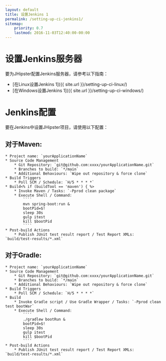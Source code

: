 ```yaml
---
layout: default
title: 设置Jenkins 1
permalink: /setting-up-ci-jenkins1/
sitemap:
    priority: 0.7
    lastmod: 2016-11-03T12:40:00-00:00
---
```


# <i class="fa fa-wrench"></i> 设置Jenkins服务器

要为JHipster配置Jenkins服务器，请参考以下指南：

- [在Linux设置Jenkins 1]({{ site.url }}/setting-up-ci-linux/)
- [在Windows设置Jenkins 1]({{ site.url }}/setting-up-ci-windows/)

# <i class="fa fa-sliders"></i> Jenkins配置

要在Jenkins中设置JHipster项目，请使用以下配置：

## 对于Maven:

```
* Project name: `yourApplicationName`
* Source Code Management
    * Git Repository: `git@github.com:xxxx/yourApplicationName.git`
    * Branches to build: `*/main`
    * Additional Behaviours: `Wipe out repository & force clone`
* Build Triggers
    * Poll SCM / Schedule: `H/5 * * * *`
* Build<% if (buildTool == 'maven') { %>
    * Invoke Maven / Tasks: `-Pprod clean package`
    * Execute Shell / Command:
        ````
        mvn spring-boot:run &
        bootPid=$!
        sleep 30s
        gulp itest
        kill $bootPid
        ````
* Post-build Actions
    * Publish JUnit test result report / Test Report XMLs: `build/test-results/*.xml`
```

## 对于Gradle:
```
* Project name: `yourApplicationName`
* Source Code Management
    * Git Repository: `git@github.com:xxxx/yourApplicationName.git`
    * Branches to build: `*/main`
    * Additional Behaviours: `Wipe out repository & force clone`
* Build Triggers
    * Poll SCM / Schedule: `H/5 * * * *`
* Build
    * Invoke Gradle script / Use Gradle Wrapper / Tasks: `-Pprod clean test bootWar`
    * Execute Shell / Command:
        ````
        ./gradlew bootRun &
        bootPid=$!
        sleep 30s
        gulp itest
        kill $bootPid
        ````
* Post-build Actions
    * Publish JUnit test result report / Test Report XMLs: `build/test-results/*.xml`
```

